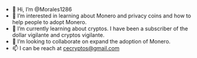 - 👋 Hi, I’m @Morales1286
- 👀 I’m interested in learning about Monero and privacy coins and how to help people to adopt Monero.
- 🌱 I’m currently learning about cryptos. I have been a subscriber of the dollar vigilante and cryptos vigilante.
- 💞️ I’m looking to collaborate on expand the adoption of Monero.
- 📫 I can be reach at cecryptos@gmail.com

<!---
Morales1286/Morales1286 is a ✨ special ✨ repository because its `README.md` (this file) appears on your GitHub profile.
You can click the Preview link to take a look at your changes.
--->

